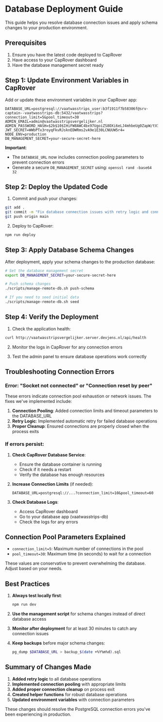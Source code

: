 # Database Deployment Guide

This guide helps you resolve database connection issues and apply schema changes to your production environment.

## Prerequisites

1. Ensure you have the latest code deployed to CapRover
2. Have access to your CapRover dashboard
3. Have the database management secret ready

## Step 1: Update Environment Variables in CapRover

Add or update these environment variables in your CapRover app:

```
DATABASE_URL=postgresql://vaatwasstrips_user:b3f1911f7b58306f@srv-captain--vaatwasstrips-db:5432/vaatwasstrips?connection_limit=5&pool_timeout=30
ADMIN_EMAIL=admin@vaatwasstripsvergelijker.nl
ADMIN_PASSWORD_HASH=$2b$10$IHiFW8AWC4bx97UgoiZS8OXi6eLJ4mhbeUg0ZapW/tV3LkR.ZajHK
JWT_SECRET=WWbPTx3royqFkvRJsknEDWRms2vA9e1E30LCNUUW5r4=
NODE_ENV=production
DB_MANAGEMENT_SECRET=your-secure-secret-here
```

**Important**: 
- The `DATABASE_URL` now includes connection pooling parameters to prevent connection errors
- Generate a secure `DB_MANAGEMENT_SECRET` using: `openssl rand -base64 32`

## Step 2: Deploy the Updated Code

1. Commit and push your changes:
```bash
git add .
git commit -m "Fix database connection issues with retry logic and connection pooling"
git push origin main
```

2. Deploy to CapRover:
```bash
npm run deploy
```

## Step 3: Apply Database Schema Changes

After deployment, apply your schema changes to the production database:

```bash
# Set the database management secret
export DB_MANAGEMENT_SECRET=your-secure-secret-here

# Push schema changes
./scripts/manage-remote-db.sh push-schema

# If you need to seed initial data
./scripts/manage-remote-db.sh seed
```

## Step 4: Verify the Deployment

1. Check the application health:
```bash
curl http://vaatwasstripsvergelijker.server.devjens.nl/api/health
```

2. Monitor the logs in CapRover for any connection errors

3. Test the admin panel to ensure database operations work correctly

## Troubleshooting Connection Errors

### Error: "Socket not connected" or "Connection reset by peer"

These errors indicate connection pool exhaustion or network issues. The fixes we've implemented include:

1. **Connection Pooling**: Added connection limits and timeout parameters to the DATABASE_URL
2. **Retry Logic**: Implemented automatic retry for failed database operations
3. **Proper Cleanup**: Ensured connections are properly closed when the process exits

### If errors persist:

1. **Check CapRover Database Service**:
   - Ensure the database container is running
   - Check if it needs a restart
   - Verify the database has enough resources

2. **Increase Connection Limits** (if needed):
   ```
   DATABASE_URL=postgresql://...?connection_limit=10&pool_timeout=60
   ```

3. **Check Database Logs**:
   - Access CapRover dashboard
   - Go to your database app (vaatwasstrips-db)
   - Check the logs for any errors

## Connection Pool Parameters Explained

- `connection_limit=5`: Maximum number of connections in the pool
- `pool_timeout=30`: Maximum time (in seconds) to wait for a connection

These values are conservative to prevent overwhelming the database. Adjust based on your needs.

## Best Practices

1. **Always test locally first**:
   ```bash
   npm run dev
   ```

2. **Use the management script** for schema changes instead of direct database access

3. **Monitor after deployment** for at least 30 minutes to catch any connection issues

4. **Keep backups** before major schema changes:
   ```bash
   pg_dump $DATABASE_URL > backup_$(date +%Y%m%d).sql
   ```

## Summary of Changes Made

1. **Added retry logic** to all database operations
2. **Implemented connection pooling** with appropriate limits
3. **Added proper connection cleanup** on process exit
4. **Created helper functions** for robust database operations
5. **Updated environment variables** with connection parameters

These changes should resolve the PostgreSQL connection errors you've been experiencing in production.